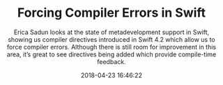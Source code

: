---
title: "Forcing Compiler Errors in Swift"
subtitle: "Erica Sadun looks at the state of metadevelopment support  in Swift, showing us compiler directives introduced in Swift 4.2 which allow us to force compiler errors. Although there is still room for improvement in this area, it’s great to see directives being added which provide compile-time feedback."
tags: ["compiler"]
link: "https://ericasadun.com/2018/04/18/forcing-compiler-errors-in-swif"
date: "2018-04-23 16:46:22"
---